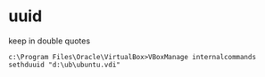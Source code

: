 # uuid

keep in double quotes

```
c:\Program Files\Oracle\VirtualBox>VBoxManage internalcommands sethduuid "d:\ub\ubuntu.vdi"
```
